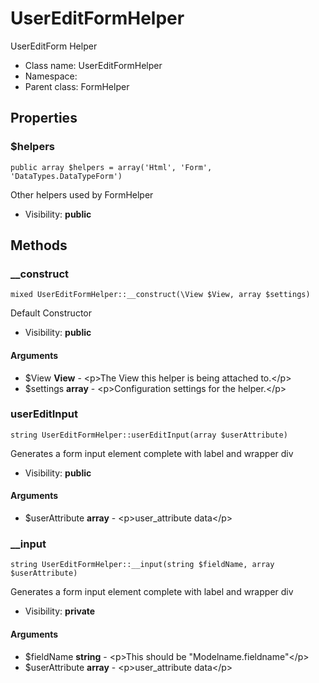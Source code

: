 UserEditFormHelper
===============

UserEditForm Helper




* Class name: UserEditFormHelper
* Namespace: 
* Parent class: FormHelper





Properties
----------


### $helpers

    public array $helpers = array('Html', 'Form', 'DataTypes.DataTypeForm')

Other helpers used by FormHelper



* Visibility: **public**


Methods
-------


### __construct

    mixed UserEditFormHelper::__construct(\View $View, array $settings)

Default Constructor



* Visibility: **public**


#### Arguments
* $View **View** - &lt;p&gt;The View this helper is being attached to.&lt;/p&gt;
* $settings **array** - &lt;p&gt;Configuration settings for the helper.&lt;/p&gt;



### userEditInput

    string UserEditFormHelper::userEditInput(array $userAttribute)

Generates a form input element complete with label and wrapper div



* Visibility: **public**


#### Arguments
* $userAttribute **array** - &lt;p&gt;user_attribute data&lt;/p&gt;



### __input

    string UserEditFormHelper::__input(string $fieldName, array $userAttribute)

Generates a form input element complete with label and wrapper div



* Visibility: **private**


#### Arguments
* $fieldName **string** - &lt;p&gt;This should be &quot;Modelname.fieldname&quot;&lt;/p&gt;
* $userAttribute **array** - &lt;p&gt;user_attribute data&lt;/p&gt;


